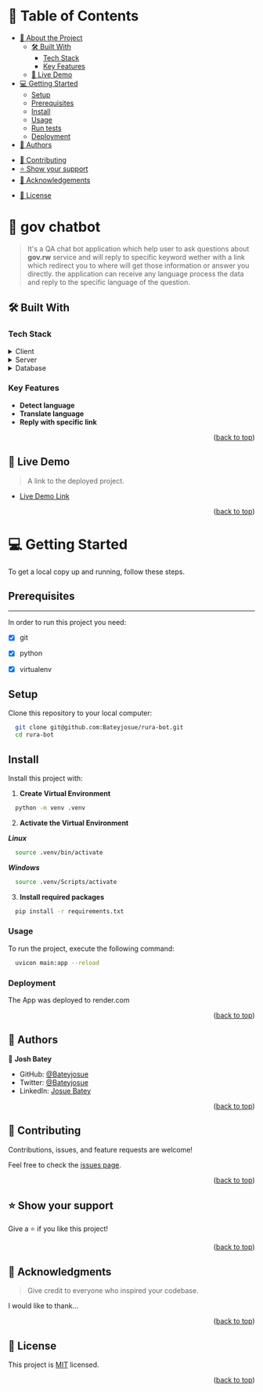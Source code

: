 
<!-- TABLE OF CONTENTS -->

# 📗 Table of Contents

- [📖 About the Project](#about-project)
  - [🛠 Built With](#built-with)
    - [Tech Stack](#tech-stack)
    - [Key Features](#key-features)
  - [🚀 Live Demo](#live-demo)
- [💻 Getting Started](#getting-started)
  - [Setup](#setup)
  - [Prerequisites](#prerequisites)
  - [Install](#install)
  - [Usage](#usage)
  - [Run tests](#run-tests)
  - [Deployment](#triangular_flag_on_post-deployment)
- [👥 Authors](#authors)
<!-- - [🔭 Future Features](#future-features) -->
- [🤝 Contributing](#contributing)
- [⭐️ Show your support](#support)
- [🙏 Acknowledgements](#acknowledgements)
<!-- - [❓ FAQ (OPTIONAL)](#faq) -->
- [📝 License](#license)

<!-- PROJECT DESCRIPTION -->

# 📖 gov chatbot <a name="about-project"></a>

> It's a QA chat bot application which help user to ask questions about **gov.rw** service and will reply to specific keyword wether with a link which redirect you to where will get those information or answer you directly. the application can receive any language process the data and reply to the specific language of the question.

## 🛠 Built With <a name="built-with"></a>

### Tech Stack <a name="tech-stack"></a>

<details>
  <summary>Client</summary>
  <ul>
    <li><a href="#">HTML</a></li>
    <li><a href="#">CSS</a></li>
    <li><a href="#">JavaScript</a></li>
  </ul>
</details>

<details>
  <summary>Server</summary>
  <ul>
    <li><a href="https://expressjs.com/">Python</a></li>
    <li><a href="https://expressjs.com/">fastAPI</a></li>
  </ul>
</details>

<details>
<summary>Database</summary>
  <ul>
    <li><a href="https://www.postgresql.org/">SQLite</a></li>
  </ul>
</details>

<!-- Features -->

### Key Features <a name="key-features"></a>

- **Detect language**
- **Translate language**
- **Reply with specific link**

<p align="right">(<a href="#readme-top">back to top</a>)</p>

<!-- LIVE DEMO -->

## 🚀 Live Demo <a name="live-demo"></a>

> A link to the deployed project.

- [Live Demo Link](https://rura-bot.onrender.com)

<p align="right">(<a href="#readme-top">back to top</a>)</p>

<!-- GETTING STARTED -->

# 💻 Getting Started <a name="getting-started"></a>

To get a local copy up and running, follow these steps.

## Prerequisites
------

In order to run this project you need:

- [x] git
- [x] python
- [x] virtualenv


## Setup

Clone this repository to your local computer:

```sh
  git clone git@github.com:Bateyjosue/rura-bot.git
  cd rura-bot
```
## Install

Install this project with:

1. **Create Virtual Environment**

```sh
  python -m venv .venv
```
2. **Activate the Virtual Environment**

***Linux***
```sh
  source .venv/bin/activate 
```
***Windows***
```sh
  source .venv/Scripts/activate 
```
3. **Install required packages**

```sh
  pip install -r requirements.txt
```
### Usage

To run the project, execute the following command:

```sh
  uvicon main:app --reload
```

### Deployment

The App was deployed to render.com


<p align="right">(<a href="#readme-top">back to top</a>)</p>

<!-- AUTHORS -->

## 👥 Authors <a name="authors"></a>

👤 **Josh Batey**

- GitHub: [@Bateyjosue](https://github.com/Bateyjosue)
- Twitter: [@Bateyjosue](https://twitter.com/Bateyjosue)
- LinkedIn: [Josue Batey](https://www.linkedin.com/in/)



<p align="right">(<a href="#readme-top">back to top</a>)</p>

<!-- FUTURE FEATURES -->

<!-- ## 🔭 Future Features <a name="future-features"></a>

> Describe 1 - 3 features you will add to the project.

- [ ] **[new_feature_1]**
- [ ] **[new_feature_2]**
- [ ] **[new_feature_3]**

<p align="right">(<a href="#readme-top">back to top</a>)</p> -->

<!-- CONTRIBUTING -->

## 🤝 Contributing <a name="contributing"></a>

Contributions, issues, and feature requests are welcome!

Feel free to check the [issues page](../../issues/).

<p align="right">(<a href="#readme-top">back to top</a>)</p>

<!-- SUPPORT -->

## ⭐️ Show your support <a name="support"></a>

Give a ⭐️ if you like this project!

<p align="right">(<a href="#readme-top">back to top</a>)</p>

<!-- ACKNOWLEDGEMENTS -->

## 🙏 Acknowledgments <a name="acknowledgements"></a>

> Give credit to everyone who inspired your codebase.

I would like to thank...

<p align="right">(<a href="#readme-top">back to top</a>)</p>

<!-- FAQ (optional) -->

<!-- ## ❓ FAQ (OPTIONAL) <a name="faq"></a>

> Add at least 2 questions new developers would ask when they decide to use your project.

- **[Question_1]**

  - [Answer_1]

- **[Question_2]**

  - [Answer_2]

<p align="right">(<a href="#readme-top">back to top</a>)</p> -->

<!-- LICENSE -->

## 📝 License <a name="license"></a>

This project is [MIT](./LICENSE) licensed.

<p align="right">(<a href="#readme-top">back to top</a>)</p>
